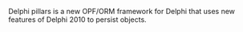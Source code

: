 Delphi pillars is a new OPF/ORM framework for Delphi that uses new features of Delphi 2010 to persist objects.